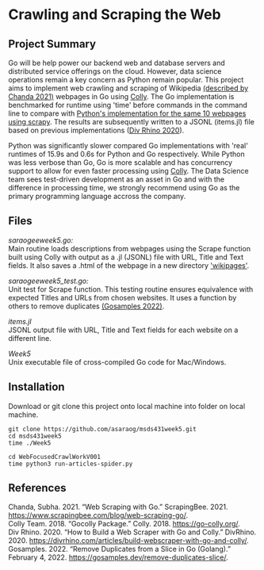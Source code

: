 # Crawling and Scraping the Web

## Project Summary

Go will be help power our backend web and database servers and distributed service offerings on the cloud. However, data science operations remain a key concern as Python remain popular. This project aims to implement web crawling and scraping of Wikipedia [(described by Chanda 2021)](https://www.scrapingbee.com/blog/web-scraping-go/#building-a-basic-scraper) webpages in Go using [Colly](https://go-colly.org/). The Go implementation is benchmarked for runtime using 'time' before commands in the command line to compare with [Python's implementation for the same 10 webpages using scrapy](./WebFocusedCrawlWorkV001). The results are subsequently written to a JSONL (items.jl) file based on previous implementations ([Div Rhino 2020](https://divrhino.com/articles/build-webscraper-with-go-and-colly/)).

Python was significantly slower compared Go implementations with 'real' runtimes of 15.9s and 0.6s for Python and Go respectively. While Python was less verbose than Go, Go is more scalable and has concurrency support to allow for even faster processing using [Colly](https://go-colly.org/docs/examples/parallel/). The Data Science team sees test-driven development as an asset in Go and with the difference in processing time, we strongly recommend using Go as the primary programming language accross the company.

## Files

*saraogeeweek5.go:* \
Main routine loads descriptions from webpages using the Scrape function built using Colly with output as a .jl (JSONL) file with URL, Title and Text fields. It also saves a .html of the webpage in a new directory ['wikipages'](./wikipages).

*saraogeeweek5_test.go:* \
Unit test for Scrape function. This testing routine ensures equivalence with expected Titles and URLs from chosen websites. It uses a function by others to remove duplicates [(Gosamples 2022)](https://gosamples.dev/remove-duplicates-slice/).

*items.jl* \
JSONL output file with URL, Title and Text fields for each website on a different line.

*Week5* \
Unix executable file of cross-compiled Go code for Mac/Windows. 

## Installation

Download or git clone this project onto local machine into folder on local machine.
```
git clone https://github.com/asaraog/msds431week5.git
cd msds431week5
time ./Week5

cd WebFocusedCrawlWorkV001
time python3 run-articles-spider.py
```

## References
Chanda, Subha. 2021. “Web Scraping with Go.” ScrapingBee. 2021. https://www.scrapingbee.com/blog/web-scraping-go/. \
Colly Team. 2018. “Gocolly Package.” Colly. 2018. https://go-colly.org/. \
Div Rhino. 2020. “How to Build a Web Scraper with Go and Colly.” DivRhino. 2020. https://divrhino.com/articles/build-webscraper-with-go-and-colly/. \
Gosamples. 2022. “Remove Duplicates from a Slice in Go (Golang).” February 4, 2022. https://gosamples.dev/remove-duplicates-slice/.


